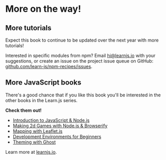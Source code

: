 # More on the way!

## More tutorials

Expect this book to continue to be updated over the next year with more tutorials!

Interested in specific modules from npm? Email hi@learnjs.io with your suggestions, or create an issue on the project issue queue on GitHub: [github.com/learn-js/npm-recipes/issues](http://github.com/learn-js/npm-recipes/issues).


## More JavaScript books

There's a good chance that if you like this book you'll be interested in the other books in the Learn.js series.

**Check them out!**

- [Introduction to JavaScript & Node.js](http://learnjs.io/books/learnjs-01)
- [Making 2d Games with Node.js & Browserify](http://learnjs.io/books/learnjs-02)
- [Mapping with Leaflet.js](http://learnjs.io/books/learnjs-03)
- [Development Environments for Beginners](http://learnjs.io/books/dev-envs)
- [Theming with Ghost](http://themingwithghost.com)

Learn more at [learnjs.io](http://learnjs.io).
